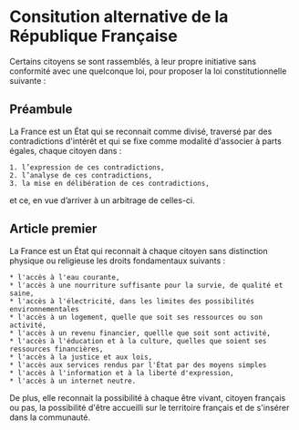 # Consitution alternative de la République Française

Certains citoyens se sont rassemblés, à leur propre initiative sans conformité avec une quelconque loi, pour proposer la loi constitutionnelle suivante :

## Préambule

La France est un État qui se reconnait comme divisé, traversé par des contradictions d'intérêt et qui se fixe comme modalité d'associer à parts égales, chaque citoyen dans :

    1. l’expression de ces contradictions,
    2. l’analyse de ces contradictions,
    3. la mise en délibération de ces contradictions,

et ce, en vue d’arriver à un arbitrage de celles-ci.

## Article premier

La France est un État qui reconnait à chaque citoyen sans distinction physique ou religieuse les droits fondamentaux suivants :

    * l'accès à l'eau courante,
    * l'accès à une nourriture suffisante pour la survie, de qualité et saine,
    * l'accès à l'électricité, dans les limites des possibilités environnementales
    * l'accès à un logement, quelle que soit ses ressources ou son activité,
    * l'accès à un revenu financier, quellle que soit sont activité,
    * l'accès à l'éducation et à la culture, quelles que soient ses ressources financières,
    * l'accès à la justice et aux lois,
    * l'accès aux services rendus par l'État par des moyens simples
    * l'accès à l'information et à la liberté d'expression,
    * l'accès à un internet neutre.

De plus, elle reconnait la possibilité à chaque être vivant, citoyen français ou pas, la possibilité d'être accueilli sur le territoire français et de s'insérer dans la communauté.
